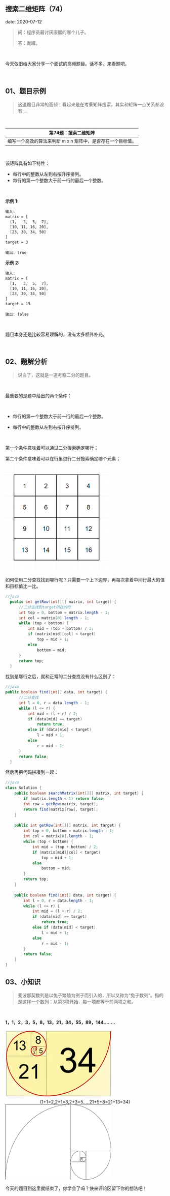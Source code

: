  
##	搜索二维矩阵（74）
date:	2020-07-12
 

> 问：程序员最讨厌康熙的哪个儿子。
>
> 答：胤禩。

<br/>

今天依旧给大家分享一个面试的高频题目。话不多，来看题吧。

<br/>

## 01、题目示例

> 这道题目非常的高频！看起来是在考察矩阵搜索，其实和矩阵一点关系都没有....

<br/>

| 第74题：搜索二维矩阵                                        |
| ----------------------------------------------------------- |
| 编写一个高效的算法来判断 m x n 矩阵中，是否存在一个目标值。 |

<br/>

该矩阵具有如下特性：

- 每行中的整数从左到右按升序排列。
- 每行的第一个整数大于前一行的最后一个整数。

<br/>

**示例 1:**

```
输入:
matrix = [
  [1,   3,  5,  7],
  [10, 11, 16, 20],
  [23, 30, 34, 50]
]
target = 3

输出: true
```

**示例 2:**

```
输入:
matrix = [
  [1,   3,  5,  7],
  [10, 11, 16, 20],
  [23, 30, 34, 50]
]
target = 13

输出: false
```

<br/>

题目本身还是比较容易理解的，没有太多额外补充。

<br/>

## 02、题解分析

>说白了，这就是一道考察二分的题目。

<br/>

最重要的是题中给出的两个条件：

<br/>

- 每行的第一个整数大于前一行的最后一个整数。

- 每行中的整数从左到右按升序排列。

  <br/>

第一个条件意味着可以通过二分搜索确定哪行；

第二个条件意味着可以在行里进行二分搜索确定哪个元素；

<img src="./32/1.jpg" alt="PNG" style="zoom: 80%;" />

如何使用二分查找找到哪行呢？只需要一个上下边界，再每次拿着中间行最大的值和目标值比一比。

```java
//java
  public int getRow(int[][] matrix, int target) {
      //二分法找到target所在的行  
      int top = 0, bottom = matrix.length - 1;
      int col = matrix[0].length - 1;
      while (top < bottom) {
          int mid = (top + bottom) / 2;
          if (matrix[mid][col] < target)
              top = mid + 1;
          else
              bottom = mid;
      }
      return top;
  }
```

找到是哪行之后，就和正常的二分查找没有什么区别了：

```java
//java
public boolean find(int[] data, int target) {
      //二分查找
      int l = 0, r = data.length - 1;
      while (l <= r) {
          int mid = (l + r) / 2;
          if (data[mid] == target)
              return true;
          else if (data[mid] < target)
              l = mid + 1;
          else
              r = mid - 1;
      }
      return false;
  }
```

然后再把代码拼凑到一起：

```java
//java
class Solution {
    public boolean searchMatrix(int[][] matrix, int target) {
        if (matrix.length < 1) return false;
        int row = getRow(matrix, target);
        return find(matrix[row], target);
    }

    public int getRow(int[][] matrix, int target) {
        int top = 0, bottom = matrix.length - 1;
        int col = matrix[0].length - 1;
        while (top < bottom) {
            int mid = (top + bottom) / 2;
            if (matrix[mid][col] < target)
                top = mid + 1;
            else
                bottom = mid;
        }
        return top;
    }

    public boolean find(int[] data, int target) {
        int l = 0, r = data.length - 1;
        while (l <= r) {
            int mid = (l + r) / 2;
            if (data[mid] == target)
                return true;
            else if (data[mid] < target)
                l = mid + 1;
            else
                r = mid - 1;
        }
        return false;
    }
}
```

## 03、小知识

> 斐波那契数列是以兔子繁殖为例子而引入的，所以又称为“兔子数列”。指的是这样一个数列：从第3项开始，每一项都等于前两项之和。

<br/>

**1，1，2，3，5，8，13，21，34，55，89，144........**

<img src="./32/2.jpg" alt="PNG"  />

<center>(1+1=2,2+1=3,2+3=5.....21+5+8=21+13=34)</center>

<img src="./32/3.gif" alt="PNG" style="zoom: 67%;" />

<br/>

今天的题目到这里就结束了，你学会了吗？快来评论区留下你的想法吧！
